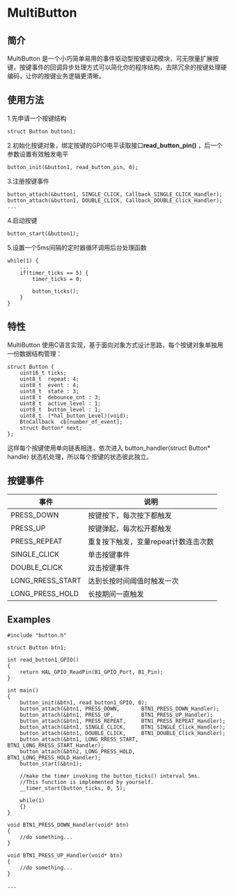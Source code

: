 # MultiButton

## 简介
MultiButton 是一个小巧简单易用的事件驱动型按键驱动模块，可无限量扩展按键，按键事件的回调异步处理方式可以简化你的程序结构，去除冗余的按键处理硬编码，让你的按键业务逻辑更清晰。

## 使用方法
1.先申请一个按键结构

```
struct Button button1;
```
2.初始化按键对象，绑定按键的GPIO电平读取接口**read_button_pin()** ，后一个参数设置有效触发电平

```
button_init(&button1, read_button_pin, 0);
```
3.注册按键事件

```
button_attach(&button1, SINGLE_CLICK, Callback_SINGLE_CLICK_Handler);
button_attach(&button1, DOUBLE_CLICK, Callback_DOUBLE_Click_Handler);
...
```
4.启动按键

```
button_start(&button1);
```
5.设置一个5ms间隔的定时器循环调用后台处理函数

```
while(1) {
    ...
    if(timer_ticks == 5) {
        timer_ticks = 0;
        
        button_ticks();
    }
}
```

## 特性

MultiButton 使用C语言实现，基于面向对象方式设计思路，每个按键对象单独用一份数据结构管理：

```
struct Button {
	uint16_t ticks;
	uint8_t  repeat: 4;
	uint8_t  event : 4;
	uint8_t  state : 3;
	uint8_t  debounce_cnt : 3; 
	uint8_t  active_level : 1;
	uint8_t  button_level : 1;
	uint8_t  (*hal_button_Level)(void);
	BtnCallback  cb[number_of_event];
	struct Button* next;
};
```
这样每个按键使用单向链表相连，依次进入 button_handler(struct Button* handle) 状态机处理，所以每个按键的状态彼此独立。


## 按键事件

事件 | 说明
---|---
PRESS_DOWN | 按键按下，每次按下都触发
PRESS_UP | 按键弹起，每次松开都触发
PRESS_REPEAT | 重复按下触发，变量repeat计数连击次数
SINGLE_CLICK | 单击按键事件
DOUBLE_CLICK | 双击按键事件
LONG_RRESS_START | 达到长按时间阈值时触发一次
LONG_PRESS_HOLD | 长按期间一直触发


## Examples

```
#include "button.h"

struct Button btn1;

int read_button1_GPIO() 
{
	return HAL_GPIO_ReadPin(B1_GPIO_Port, B1_Pin);
}

int main()
{
	button_init(&btn1, read_button1_GPIO, 0);
	button_attach(&btn1, PRESS_DOWN,       BTN1_PRESS_DOWN_Handler);
	button_attach(&btn1, PRESS_UP,         BTN1_PRESS_UP_Handler);
	button_attach(&btn1, PRESS_REPEAT,     BTN1_PRESS_REPEAT_Handler);
	button_attach(&btn1, SINGLE_CLICK,     BTN1_SINGLE_Click_Handler);
	button_attach(&btn1, DOUBLE_CLICK,     BTN1_DOUBLE_Click_Handler);
	button_attach(&btn1, LONG_RRESS_START, BTN1_LONG_RRESS_START_Handler);
	button_attach(&btn2, LONG_PRESS_HOLD,  BTN1_LONG_PRESS_HOLD_Handler);
	button_start(&btn1);
	
	//make the timer invoking the button_ticks() interval 5ms.
	//This function is implemented by yourself.
	__timer_start(button_ticks, 0, 5); 
	
	while(1) 
	{}
}

void BTN1_PRESS_DOWN_Handler(void* btn)
{
	//do something...
}

void BTN1_PRESS_UP_Handler(void* btn)
{
	//do something...
}

...
```

